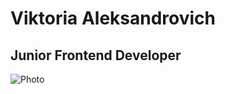 # Viktoria Aleksandrovich
## Junior Frontend Developer

![Photo](https://i.ibb.co/HCcrCfp/IMG-3803.jpg)
